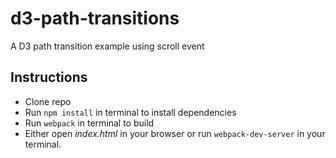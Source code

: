 # d3-path-transitions
A D3 path transition example using scroll event

## Instructions
- Clone repo
- Run `npm install` in terminal to install dependencies
- Run `webpack` in terminal to build
- Either open *index.html* in your browser or run `webpack-dev-server` in your terminal.
